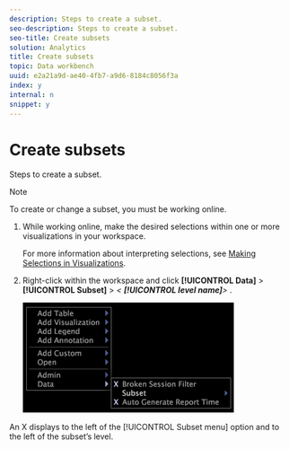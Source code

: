 ```yaml
---
description: Steps to create a subset.
seo-description: Steps to create a subset.
seo-title: Create subsets
solution: Analytics
title: Create subsets
topic: Data workbench
uuid: e2a21a9d-ae40-4fb7-a9d6-8184c8056f3a
index: y
internal: n
snippet: y
---
```


# Create subsets

Steps to create a subset.

>[!NOTE]
>
>To create or change a subset, you must be working online.

1. While working online, make the desired selections within one or more visualizations in your workspace.

   For more information about interpreting selections, see [Making Selections in Visualizations](../../c-vis/c-sel-vis/c-sel-vis.md#concept_012870EC22C7476E9AFBF3B8B2515746). 

1. Right-click within the workspace and click **[!UICONTROL Data]** > **[!UICONTROL Subset]** > *< **[!UICONTROL level name]**>* 
   .

   ![](assets/mnu_Subset.png)

An X displays to the left of the [!UICONTROL Subset menu] option and to the left of the subset’s level. 
